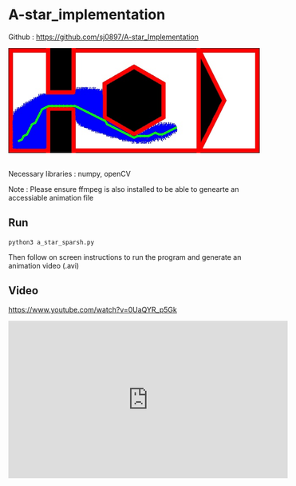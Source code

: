 # A-star_implementation

Github : https://github.com/sj0897/A-star_Implementation

<img width="600" alt="animation" src="TestCase_3.jpg"> 

##
Necessary libraries : numpy, openCV

Note : Please ensure ffmpeg is also installed to be able to genearte an accessiable animation file
## Run
```
python3 a_star_sparsh.py
```
Then follow on screen instructions to run the program and generate an animation video (.avi)

## Video
https://www.youtube.com/watch?v=0UaQYR_p5Gk

<iframe width="560" height="315" src="https://www.youtube.com/watch?v=0UaQYR_p5Gk" frameborder="0" allow="autoplay; encrypted-media" allowfullscreen></iframe>

